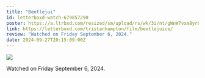 ```yaml
---
title: "Beetlejui"
id: letterboxd-watch-679857290
poster: https://a.ltrbxd.com/resized/sm/upload/rs/wk/3i/nt/gWnW7vxm8yr01TVLQhL4aI02orp-0-600-0-900-crop.jpg?v=f8250fbc59
link: https://letterboxd.com/tristanhampton/film/beetlejuice/
review: "Watched on Friday September 6, 2024."
date: 2024-09-27T20:15:09:00Z
---
```

 <p><img src="https://a.ltrbxd.com/resized/sm/upload/rs/wk/3i/nt/gWnW7vxm8yr01TVLQhL4aI02orp-0-600-0-900-crop.jpg?v=f8250fbc59"/></p> <p>Watched on Friday September 6, 2024.</p>